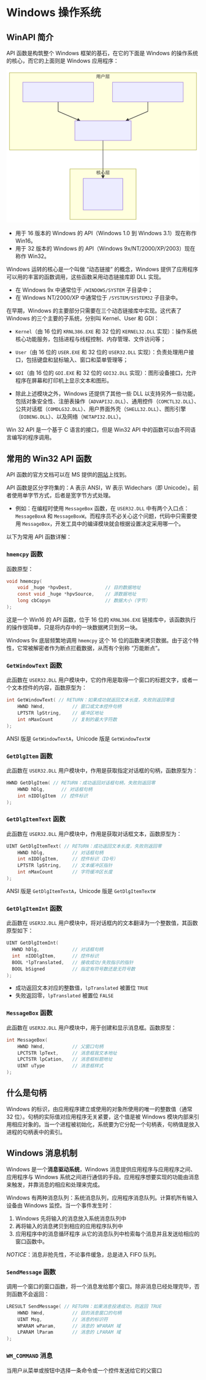 # Windows 操作系统

## WinAPI 简介

API 函数是构筑整个 Windows 框架的基石，在它的下面是 Windows 的操作系统的核心，而它的上面则是 Windows 应用程序：

![API](./WinAPI-graph.svg)

- 用于 16 版本的 Windows 的 API（Windows 1.0 到 Windows 3.1）现在称作 Win16。
- 用于 32 版本的 Windows 的 API（Windows 9x/NT/2000/XP/2003）现在称作 Win32。



Windows 运转的核心是一个叫做 “动态链接” 的概念，Windows 提供了应用程序可以用的丰富的函数调用，这些函数采用动态链接库即 DLL 实现。

- 在 Windows 9x 中通常位于 `/WINDOWS/SYSTEM` 子目录中；
- 在 Windows NT/2000/XP 中通常位于 `/SYSTEM/SYSTEM32` 子目录中。



在早期，Windows 的主要部分只需要在三个动态链接库中实现。这代表了 Windows 的三个主要的子系统，分别叫 Kernel、User 和 GDI：

- `Kernel`（由 16 位的 `KRNL386.EXE` 和 32 位的 `KERNEL32.DLL` 实现）：操作系统核心功能服务，包括进程与线程控制、内存管理、文件访问等；
- `User`（由 16 位的 `USER.EXE` 和 32 位的 `USER32.DLL` 实现）：负责处理用户接口，包括键盘和鼠标输入、窗口和菜单管理等；
- `GDI`（由 16 位的 `GDI.EXE` 和 32 位的 `GDI32.DLL` 实现）：图形设备接口，允许程序在屏幕和打印机上显示文本和图形。

- 除此上述模块之外，Windows 还提供了其他一些 DLL 以支持另外一些功能，包括对象安全性、注册表操作（`ADVAPI32.DLL`）、通用控件（`COMCTL32.DLL`）、公共对话框（`COMDLG32.DLL`）、用户界面外壳（`SHELL32.DLL`）、图形引擎（`DIBENG.DLL`）、以及网络（`NETAPI32.DLL`）。

Win 32 API 是一个基于 C 语言的接口，但是 Win32 API 中的函数可以由不同语言编写的程序调用。

## 常用的 Win32 API 函数

API 函数的官方文档可以在 MS 提供的[网站](https://docs.microsoft.com/en-us/windows/desktop/api/winuser/)上找到。

API 函数是区分字符集的：A 表示 ANSI，W 表示 Widechars（即 Unicode）。前者使用单字节方式，后者是宽字节方式处理。

- 例如：在编程时使用 `MessageBox` 函数，在 `USER32.DLL` 中有两个入口点：`MessageBoxA` 和 `MessageBoxW`。而程序员不必关心这个问题，代码中只需要使用 `MessageBox`，开发工具中的编译模块就会根据设置决定采用哪一个。

以下为常用 API 函数详解：

### `hmemcpy` 函数

函数原型：

```c
void hmemcpy(
    void _huge *hpvDest,			// 目的数据地址
    const void _huge *hpvSource,	// 源数据地址
    long cbCopyn					// 数据大小（字节）
);
```

这是一个 Win16 的 API 函数，位于 16 位的 `KRNL386.EXE` 链接库中，该函数执行的操作很简单，只是将内存中的一块数据拷贝到另一块。

Windows 9x 底层频繁地调用 `hmemcpy` 这个 16 位的函数来拷贝数据。由于这个特性，它常被解密者作为断点拦截数据，从而有个别称 “万能断点”。

### `GetWindowText` 函数

此函数在 `USER32.DLL` 用户模块中，它的作用是取得一个窗口的标题文字，或者一个文本控件的内容，函数原型为：

```c
int GetWindowText( // RETURN：如果成功就返回文本长度，失败则返回零值
    HWND hWnd,			// 窗口或文本控件句柄
    LPTSTR lpString,	// 缓冲区地址
    int nMaxCount		// 复制的最大字符数
);
```

ANSI 版是 `GetWindowTextA`，Unicode 版是 `GetWindowTextW`

### `GetDlgItem` 函数

此函数在 `USER32.DLL` 用户模块中，作用是获取指定对话框的句柄，函数原型为：

```c
HWND GetDlgItem( // RETURN：成功返回对话框句柄，失败则返回零
    HWND hDlg,		// 对话框句柄
    int nIDDlgItem	// 控件标识
);
```

### `GetDlgItemText` 函数

此函数在 `USER32.DLL` 用户模块中，作用是获取对话框文本，函数原型为：

```c
UINT GetDlgItemText( // RETURN：成功返回文本长度，失败则返回零
    HWND hDlg,			// 对话框句柄
    int nIDDlgItem,		// 控件标识（ID号）
    LPTSTR lpString,	// 文本缓冲区指针
    int nMaxCount		// 字符缓冲区长度
);
```

ANSI 版是 `GetDlgItemTextA`，Unicode 版是 `GetDlgItemTextW`

### `GetDlgItemInt` 函数

此函数在 `USER32.DLL` 用户模块中，将对话框内的文本翻译为一个整数值，其函数原型如下：

```c
UINT GetDlgItemInt(
  HWND hDlg,			// 对话框句柄
  int  nIDDlgItem,		// 控件标识
  BOOL *lpTranslated,	// 接收成功/失败指示的指针
  BOOL bSigned			// 指定有符号数还是无符号数
);
```

- 成功返回文本对应的整数值，`lpTranslated` 被置位 `TRUE`
- 失败返回零，`lpTranslated` 被置位 `FALSE`

### `MessageBox` 函数

此函数在 `USER32.DLL` 用户模块中，用于创建和显示消息框。函数原型：

```c
int MessageBox(
    HWND hWnd,			// 父窗口句柄
    LPCTSTR lpText,		// 消息框我文本地址
    LPCTSTR lpCation,	// 消息框标题地址
    UINT uType			// 消息框样式
);
```

## 什么是句柄

Windows 的标识，由应用程序建立或使用的对象所使用的唯一的整数值（通常 32 位）。句柄的实际值对应用程序无关紧要，这个值是被 Windows 模块内部来引用相应对象的。当一个进程被初始化，系统要为它分配一个句柄表，句柄值是放入进程的句柄表中的索引。

## Windows 消息机制

Windows 是一个**消息驱动系统**，Windows 消息提供应用程序与应用程序之间、应用程序与 Windows 系统之间进行通信的手段。应用程序想要实现的功能由消息来触发，并靠消息的相应和处理来完成。

Windows 有两种消息队列：系统消息队列，应用程序消息队列。计算机所有输入设备由 Windows 监控。当一个事件发生时：

1. Windows 先将输入的消息放入系统消息队列中
2. 再将输入的消息拷贝到相应的应用程序队列中
3. 应用程序中的消息循环程序 从它的消息队列中检索每个消息并且发送给相应的窗口函数中。

*NOTICE*：消息非抢先性，不论事件缓急，总是进入 FIFO 队列。

### `SendMessage` 函数

调用一个窗口的窗口函数，将一个消息发给那个窗口。除非消息已经处理完毕，否则函数不会返回：

```c
LRESULT SendMessage( // RETURN：如果消息投递成功，则返回 TRUE
    HWND hWnd,			// 目的消息窗口的句柄
    UINT Msg,			// 消息的标识符
    WPARAM wParam,		// 消息的 WPARAM 域
    LPARAM lParam		// 消息的 LPARAM 域
);
```

### `WM_COMMAND` 消息

当用户从菜单或按钮中选择一条命令或一个控件发送给它的父窗口